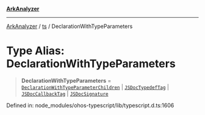 [**ArkAnalyzer**](../../../../README.md)

***

[ArkAnalyzer](../../../../globals.md) / [ts](../README.md) / DeclarationWithTypeParameters

# Type Alias: DeclarationWithTypeParameters

> **DeclarationWithTypeParameters** = [`DeclarationWithTypeParameterChildren`](DeclarationWithTypeParameterChildren.md) \| [`JSDocTypedefTag`](../interfaces/JSDocTypedefTag.md) \| [`JSDocCallbackTag`](../interfaces/JSDocCallbackTag.md) \| [`JSDocSignature`](../interfaces/JSDocSignature.md)

Defined in: node\_modules/ohos-typescript/lib/typescript.d.ts:1606

